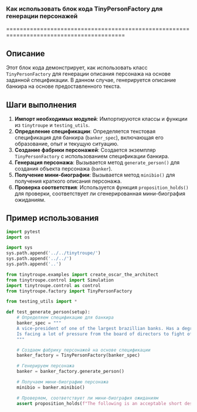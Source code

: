 ### Как использовать блок кода TinyPersonFactory для генерации персонажей
=========================================================================================

Описание
-------------------------
Этот блок кода демонстрирует, как использовать класс `TinyPersonFactory` для генерации описания персонажа на основе заданной спецификации. В данном случае, генерируется описание банкира на основе предоставленного текста.

Шаги выполнения
-------------------------
1. **Импорт необходимых модулей**: Импортируются классы и функции из `tinytroupe` и `testing_utils`.
2. **Определение спецификации**: Определяется текстовая спецификация для банкира (`banker_spec`), включающая его образование, опыт и текущую ситуацию.
3. **Создание фабрики персонажей**: Создается экземпляр `TinyPersonFactory` с использованием спецификации банкира.
4. **Генерация персонажа**: Вызывается метод `generate_person()` для создания объекта персонажа (`banker`).
5. **Получение мини-биографии**: Вызывается метод `minibio()` для получения краткого описания персонажа.
6. **Проверка соответствия**: Используется функция `proposition_holds()` для проверки, соответствует ли сгенерированная мини-биография ожиданиям.

Пример использования
-------------------------

```python
import pytest
import os

import sys
sys.path.append('../../tinytroupe/')
sys.path.append('../../')
sys.path.append('..')

from tinytroupe.examples import create_oscar_the_architect
from tinytroupe.control import Simulation
import tinytroupe.control as control
from tinytroupe.factory import TinyPersonFactory

from testing_utils import *

def test_generate_person(setup):
    # Определяем спецификацию для банкира
    banker_spec = """
    A vice-president of one of the largest brazillian banks. Has a degree in engineering and an MBA in finance. 
    Is facing a lot of pressure from the board of directors to fight off the competition from the fintechs.    
    """

    # Создаем фабрику персонажей на основе спецификации
    banker_factory = TinyPersonFactory(banker_spec)

    # Генерируем персонажа
    banker = banker_factory.generate_person()

    # Получаем мини-биографию персонажа
    minibio = banker.minibio()

    # Проверяем, соответствует ли мини-биография ожиданиям
    assert proposition_holds(f"The following is an acceptable short description for someone working in banking: '{minibio}'"), f"Proposition is false according to the LLM."
```